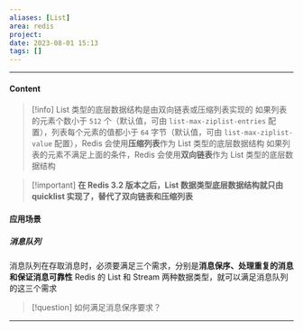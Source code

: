 ```yaml
---
aliases: [List]
area: redis
project: 
date: 2023-08-01 15:13
tags: []
---
```

---
#### Content
> [!info] List 类型的底层数据结构是由双向链表或压缩列表实现的
> 如果列表的元素个数小于 `512` 个（默认值，可由 `list-max-ziplist-entries` 配置），列表每个元素的值都小于 `64` 字节（默认值，可由 `list-max-ziplist-value` 配置），Redis 会使用**压缩列表**作为 List 类型的底层数据结构
> 如果列表的元素不满足上面的条件，Redis 会使用**双向链表**作为 List 类型的底层数据结构

> [!important] **在 Redis 3.2 版本之后，List 数据类型底层数据结构就只由 quicklist 实现了，替代了双向链表和压缩列表**

#### 应用场景
##### 消息队列
消息队列在存取消息时，必须要满足三个需求，分别是**消息保序、处理重复的消息和保证消息可靠性**
Redis 的 List 和 Stream 两种数据类型，就可以满足消息队列的这三个需求
> [!question] 如何满足消息保序要求？
> 

---
